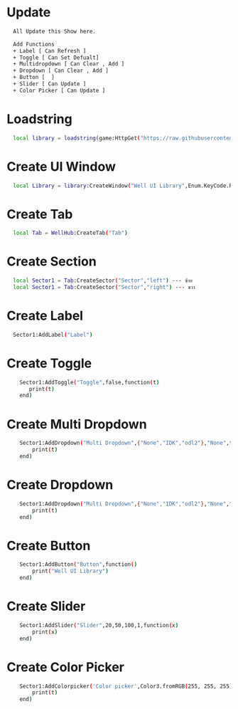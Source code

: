 # Update
```bash
  All Update this Show here.

  Add Functions
  + Label [ Can Refresh ]
  + Toggle [ Can Set Defualt]
  + Multidropdown [ Can Clear , Add ]
  + Dropdown [ Can Clear , Add ]
  + Button [  ]
  + Slider [ Can Update ]
  + Color Picker [ Can Update ]
```
# Loadstring
```bash
  local library = loadstring(game:HttpGet("https://raw.githubusercontent.com/WellOfficial/UI-Loader/main/Library"))()
```
# Create UI Window
```bash
  local Library = library:CreateWindow("Well UI Library",Enum.KeyCode.RightControl)
```
# Create Tab
```bash
  local Tab = WellHub:CreateTab("Tab")
```
# Create Section
```bash
  local Sector1 = Tab:CreateSector("Sector","left") --- ซ้าย
  local Sector1 = Tab:CreateSector("Sector","right") --- ขวา
```
# Create Label
```bash
  Sector1:AddLabel("Label")
```
# Create Toggle
```bash
    Sector1:AddToggle("Toggle",false,function(t)
       print(t)
    end)
```
# Create Multi Dropdown
```bash
    Sector1:AddDropdown("Multi Dropdown",{"None","IDK","odl2"},"None",true,function(t) --- ถ้า Multi = true
        print(t)
    end)
```
# Create Dropdown
```bash
    Sector1:AddDropdown("Multi Dropdown",{"None","IDK","odl2"},"None",false,function(t) --- ถ้า Dropdown = false
        print(t)
    end)
```
# Create Button
```bash
    Sector1:AddButton("Button",function()
        print("Well UI Library")
    end)
```
# Create Slider
```bash
    Sector1:AddSlider("Slider",20,50,100,1,function(x)
        print(x)
    end)
```
# Create Color Picker
```bash
    Sector1:AddColorpicker('Color picker',Color3.fromRGB(255, 255, 255),function(t)
        print(t)
    end)
```

